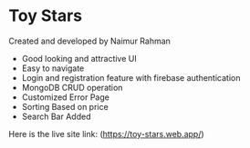 # Toy Stars
Created and developed by Naimur Rahman

+ Good looking and attractive UI
+ Easy to navigate
+ Login and registration feature with firebase authentication
+ MongoDB CRUD operation
+ Customized Error Page 
+ Sorting Based on price
+ Search Bar Added

Here is the live site link: (https://toy-stars.web.app/)
